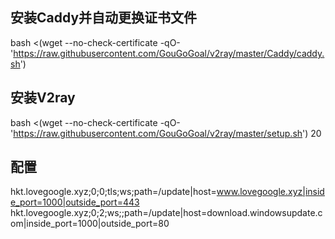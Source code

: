 ## 安装Caddy并自动更换证书文件 <br>
bash <(wget --no-check-certificate -qO- 'https://raw.githubusercontent.com/GouGoGoal/v2ray/master/Caddy/caddy.sh')  <br>
## 安装V2ray <br>

bash <(wget --no-check-certificate -qO- 'https://raw.githubusercontent.com/GouGoGoal/v2ray/master/setup.sh') 20 <br>

## 配置
hkt.lovegoogle.xyz;0;0;tls;ws;path=/update|host=www.lovegoogle.xyz|inside_port=1000|outside_port=443 <br>
hkt.lovegoogle.xyz;0;2;ws;;path=/update|host=download.windowsupdate.com|inside_port=1000|outside_port=80<br>
